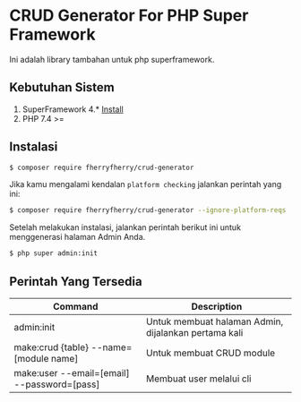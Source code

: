 # CRUD Generator For PHP Super Framework
Ini adalah library tambahan untuk php superframework.
## Kebutuhan Sistem
1. SuperFramework 4.* [Install](https://github.com/crudbooster/superframework)
2. PHP 7.4 >=
## Instalasi
```bash 
$ composer require fherryfherry/crud-generator
```
Jika kamu mengalami kendalan `platform checking` jalankan perintah yang ini:
```bash 
$ composer require fherryfherry/crud-generator --ignore-platform-reqs
```

Setelah melakukan instalasi, jalankan perintah berikut ini untuk menggenerasi halaman Admin Anda. 
```bash 
$ php super admin:init
```
## Perintah Yang Tersedia
| Command | Description |
| ------- | ----------- |
| admin:init | Untuk membuat halaman Admin, dijalankan pertama kali |
| make:crud {table} --name=[module name]| Untuk membuat CRUD module |
| make:user --email=[email] --password=[pass] | Membuat user melalui cli |